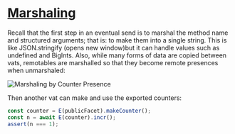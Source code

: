 # [Marshaling](https://docs.agoric.com/guides/js-programming/far.html#marshaling-by-copy-or-by-presence)

Recall that the first step in an eventual send is to marshal the method name and structured arguments; that is: to make them into a single string. This is like JSON.stringify (opens new window)but it can handle values such as undefined and BigInts. Also, while many forms of data are copied between vats, remotables are marshalled so that they become remote presences when unmarshaled:

![Marshaling by Counter Presence](https://docs.agoric.com/assets/img/remote-presence-fig.b98ed1a2.svg)

Then another vat can make and use the exported counters:

```js
const counter = E(publicFacet).makeCounter();
const n = await E(counter).incr();
assert(n === 1);
```